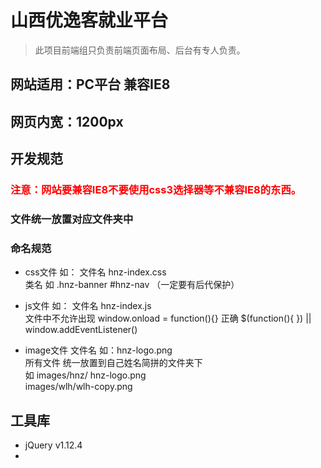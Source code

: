 # 山西优逸客就业平台
> 此项目前端组只负责前端页面布局、后台有专人负责。

## 网站适用：PC平台 兼容IE8
## 网页内宽：1200px
## 开发规范
### <span style='color:red'>注意：网站要兼容IE8不要使用css3选择器等不兼容IE8的东西。</span>
### 文件统一放置对应文件夹中
### 命名规范
- css文件  如： 文件名  hnz-index.css  <br>
                类名 如 .hnz-banner  #hnz-nav （一定要有后代保护）
  
- js文件   如： 文件名  hnz-index.js  <br>
           文件中不允许出现  window.onload = function(){}  正确 $(function(){ }) || window.addEventListener() 
- image文件
  文件名 如：hnz-logo.png<br/>
  所有文件 统一放置到自己姓名简拼的文件夹下<br/> 如   images/hnz/ hnz-logo.png<br/> images/wlh/wlh-copy.png
  



## 工具库
- jQuery v1.12.4
- 
